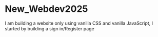 # New_Webdev2025
I am building a website only using vanilla CSS and vanilla JavaScript, I started by building a sign in/Register page
<meta name="og:description" content="Hello there I am doing this project">
